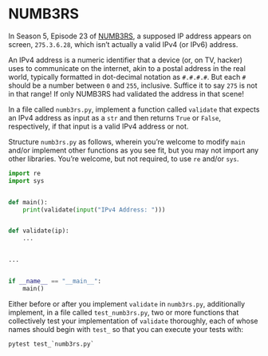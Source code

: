 # NUMB3RS

In Season 5, Episode 23 of [NUMB3RS](https://en.wikipedia.org/wiki/Numbers_(TV_series)), a supposed IP address appears on screen, `275.3.6.28`, which isn’t actually a valid IPv4 (or IPv6) address.

An IPv4 address is a numeric identifier that a device (or, on TV, hacker) uses to communicate on the internet, akin to a postal address in the real world, typically formatted in dot-decimal notation as `#.#.#.#`. But each `#` should be a number between `0` and `255`, inclusive. Suffice it to say `275` is not in that range! If only NUMB3RS had validated the address in that scene!

In a file called `numb3rs.py`, implement a function called `validate` that expects an IPv4 address as input as a `str` and then returns `True` or `False`, respectively, if that input is a valid IPv4 address or not.

Structure `numb3rs.py` as follows, wherein you’re welcome to modify `main` and/or implement other functions as you see fit, but you may not import any other libraries. You’re welcome, but not required, to use `re` and/or `sys`.

```python
import re
import sys


def main():
    print(validate(input("IPv4 Address: ")))


def validate(ip):
    ...


...


if __name__ == "__main__":
    main()
```

Either before or after you implement `validate` in `numb3rs.py`, additionally implement, in a file called `test_numb3rs.py`, two or more functions that collectively test your implementation of `validate` thoroughly, each of whose names should begin with `test_` so that you can execute your tests with:

    pytest test_`numb3rs.py`